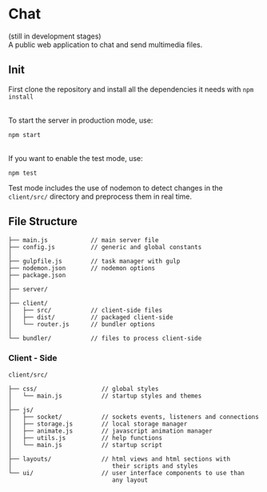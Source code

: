 # Chat
(still in development stages) \
A public web application to chat and send multimedia files.


## Init
First clone the repository and install all the dependencies
it needs with `npm install` 

 \
To start the server in production mode, use:
```shell
npm start
``` 

 \
If you want to enable the test mode, use:
```shell
npm test
```
Test mode includes the use of nodemon to detect changes in the `client/src/` 
directory and preprocess them in real time.



## File Structure
```
├── main.js            // main server file
├── config.js          // generic and global constants
│
├── gulpfile.js        // task manager with gulp
├── nodemon.json       // nodemon options
├── package.json
│
├── server/
│
├── client/
│   ├── src/           // client-side files
│   ├── dist/          // packaged client-side
│   └── router.js      // bundler options
│
└── bundler/           // files to process client-side
```
 
 
 
### Client - Side
`client/src/`
```
├── css/                  // global styles
│   └── main.js           // startup styles and themes
│
├── js/
│   ├── socket/           // sockets events, listeners and connections
│   ├── storage.js        // local storage manager
│   ├── animate.js        // javascript animation manager
│   ├── utils.js          // help functions
│   └── main.js           // startup script
│
├── layouts/              // html views and html sections with 
│                            their scripts and styles
└── ui/                   // user interface components to use than 
                             any layout
```